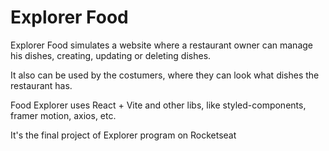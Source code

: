 
# Explorer Food
Explorer Food simulates a website where a restaurant owner can manage his dishes, creating, updating or deleting dishes.

It also can be used by the costumers, where they can look what dishes the restaurant has.

Food Explorer uses React + Vite and other libs, like styled-components, framer motion, axios, etc.

It's the final project of Explorer program on Rocketseat

